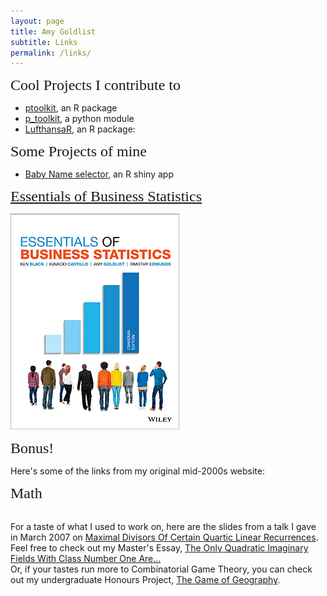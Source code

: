 ```yaml
---
layout: page
title: Amy Goldlist
subtitle: Links
permalink: /links/
---
```



<FONT SIZE = "5" FACE = "Forte"> Cool Projects I contribute to </FONT>
  -  [ptoolkit](https://github.com/UBC-MDS/ptoolkit), an R package
  - [p_toolkit](https://github.com/UBC-MDS/p_toolkit_Python), a python module
  - [LufthansaR](https://github.com/peter0083/LufthansaR), an R package:

<FONT SIZE = "5" FACE = "Forte"> Some Projects of mine </FONT>
  - [Baby Name selector](https://goldlist.shinyapps.io/Baby_Name_Visualizer/), an R shiny app


<FONT SIZE = "5" FACE = "Forte">   [Essentials of Business Statistics](http://wileyplus.wiley.com/essentials-of-business-statistics-canadian-edition/)
</FONT>

![](images/essentials.jpg)



 <FONT SIZE = "5" FACE = "Forte"> Bonus! </FONT>

Here's some of the links from my original mid-2000s website:

<FONT SIZE = "5" FACE = "Forte"> Math </FONT>
<BR><BR>

For a taste of what I used to work on, here are the slides from a talk I gave in March 2007 on <a href="cool_links/Recurrencetalk.pdf"> Maximal Divisors Of Certain Quartic Linear Recurrences</a>.<br>
Feel free to check out my Master's Essay, <a href="cool_links/classnumber.pdf">The Only Quadratic Imaginary Fields With Class Number One Are...</a> <BR>
Or, if your tastes run more to Combinatorial Game Theory, you can check out my undergraduate Honours Project, <a href="cool_links/games.pdf">The Game of Geography</a>.
